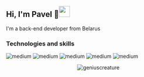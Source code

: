 ## Hi, I'm Pavel 🙂<img src="https://raw.githubusercontent.com/MartinHeinz/MartinHeinz/master/wave.gif" width="30px">

<p>I'm a back-end developer from Belarus</p>

### Technologies and skills
<p align="left">
<img alt="medium" src="https://img.shields.io/badge/Laravel-FF2D20?style=plastic&logo=laravel&logoColor=white" />
<img alt="medium" src="https://img.shields.io/badge/PHP-777BB4?style=plastic&logo=php&logoColor=white" />
<img alt="medium" src="https://img.shields.io/badge/JavaScript-F7DF1E?style=plastic&logo=javascript&logoColor=white" />
<img alt="medium" src="https://img.shields.io/badge/MySQL-005C84?style=plastic&logo=mysql&logoColor=white" />
<img alt="medium" src="https://img.shields.io/badge/Docker-2CA5E0?style=plastic&logo=docker&logoColor=white" />
</p>

<p align="center">
  <img src="https://github-readme-stats.vercel.app/api/top-langs?username=geniuscreature&show_icons=true&layout=compact&theme=tokyonight" alt="geniuscreature" />
</p>
